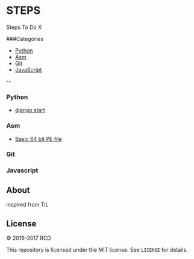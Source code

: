 # STEPS
Steps To Do X

###Categories

* [Python](#python)
* [Asm](#asm)
* [Git](#git)
* [JavaScript](#javascript)

--

### Python

- [django start](Python/django-basic-project-flow.md)


### Asm
- [Basic 64 bit PE file](Asm/basic-64-bit.md)

### Git

### Javascript

## About

inspired from TIL

## License

&copy; 2016-2017 RCD

This repository is licensed under the MIT license. See `LICENSE` for
details.

